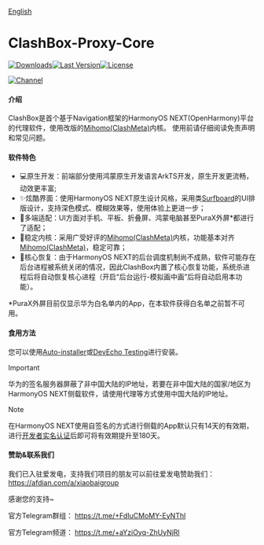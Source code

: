 [English](/README_en.md)

# ClashBox-Proxy-Core
[![Downloads](https://img.shields.io/github/downloads/xiaobaigroup/ClashBox/total?style=flat-square&logo=github)](https://github.com/xiaobaigroup/ClashBox/releases/)[![Last Version](https://img.shields.io/github/release/xiaobaigroup/ClashBox/all.svg?style=flat-square)](https://github.com/xiaobaigroup/ClashBox/releases/)[![License](https://img.shields.io/github/license/xiaobaigroup/ClashBox?style=flat-square)](LICENSE)

[![Channel](https://img.shields.io/badge/Telegram-Channel-blue?style=flat-square&logo=telegram)](https://t.me/+aYziOyq-ZhUyNjRl)


#### 介绍

ClashBox是首个基于Navigation框架的HarmonyOS NEXT(OpenHarmony)平台的代理软件，使用改版的[Mihomo(ClashMeta)](https://github.com/MetaCubeX/mihomo)内核。
使用前请仔细阅读免责声明和常见问题。

#### 软件特色

- 💻原生开发：前端部分使用鸿蒙原生开发语言ArkTS开发，原生开发更流畅，动效更丰富;
- ✨炫酷界面：使用HarmonyOS NEXT原生设计风格，采用类[Surfboard](https://github.com/getsurfboard/surfboard)的UI排版设计，支持深色模式、模糊效果等，使用体验上更进一步；
- 📱多端适配：UI方面对手机、平板、折叠屏、鸿蒙电脑甚至PuraX外屏*都进行了适配；
- 🚀稳定内核：采用广受好评的[Mihomo(ClashMeta)](https://github.com/MetaCubeX/mihomo)内核，功能基本对齐[Mihomo(ClashMeta)](https://github.com/MetaCubeX/mihomo)，稳定可靠；
- 🔄核心恢复：由于HarmonyOS NEXT的后台调度机制尚不成熟，软件可能存在后台进程被系统关闭的情况，因此ClashBox内置了核心恢复功能，系统杀进程后将自动恢复核心进程（开启“后台运行-模拟画中画”后将自动启用本功能）。

*PuraX外屏目前仅显示华为白名单内的App，在本软件获得白名单之前暂不可用。

#### 食用方法

您可以使用[Auto-installer](https://github.com/likuai2010/auto-installer/)或[DevEcho Testing](https://developer.huawei.com/consumer/cn/deveco-testing/)进行安装。

> [!IMPORTANT]
> 华为的签名服务器屏蔽了非中国大陆的IP地址，若要在非中国大陆的国家/地区为HarmonyOS NEXT侧载软件，请使用代理等方式使用中国大陆的IP地址。

> [!NOTE]
> 在HarmonyOS NEXT使用自签名的方式进行侧载的App默认只有14天的有效期，进行[开发者实名认证](https://developer.huawei.com/consumer/cn/verified/enrollment)后即可将有效期提升至180天。

#### 赞助&联系我们

我们已入驻爱发电，支持我们项目的朋友可以前往爱发电赞助我们：
https://afdian.com/a/xiaobaigroup

感谢您的支持~

官方Telegram群组：  https://t.me/+FdIuCMoMY-EyNThl

官方Telegram频道：  https://t.me/+aYziOyq-ZhUyNjRl
